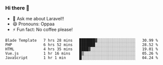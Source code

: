 ### Hi there 👋

<!--
**reubenwedson/reubenwedson** is a ✨ _special_ ✨ repository because its `README.md` (this file) appears on your GitHub profile.
Here are some ideas to get you started:
- 📫 How to reach me: 
- 🔭 I’m currently working on awesome talent app
- 🌱 I’m currently learning extreme Vue js technical stuffs
- 👯 I’m looking to collaborate on start ups challenges
- 🤔 I’m looking for help with time
-->
- 💬 Ask me about Laravel!!
- 😄 Pronouns: Oppaa
- ⚡ Fun fact: No coffee please!

<!--START_SECTION:waka-->
```text
Blade Template   7 hrs 28 mins   ███████▓░░░░░░░░░░░░░░░░░   30.99 % 
PHP              6 hrs 52 mins   ███████░░░░░░░░░░░░░░░░░░   28.52 % 
HTML             4 hrs 35 mins   ████▓░░░░░░░░░░░░░░░░░░░░   19.01 % 
Vue.js           1 hr 16 mins    █▒░░░░░░░░░░░░░░░░░░░░░░░   05.26 % 
JavaScript       1 hr 1 min      █░░░░░░░░░░░░░░░░░░░░░░░░   04.24 % 
```
<!--END_SECTION:waka-->
